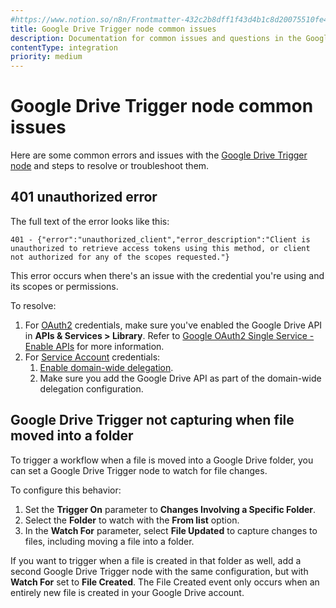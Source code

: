 ```yaml
---
#https://www.notion.so/n8n/Frontmatter-432c2b8dff1f43d4b1c8d20075510fe4
title: Google Drive Trigger node common issues
description: Documentation for common issues and questions in the Google Drive Trigger node in n8n, a workflow automation platform. Includes details of the issue and suggested solutions.
contentType: integration
priority: medium
---
```


# Google Drive Trigger node common issues

Here are some common errors and issues with the [Google Drive Trigger node](/integrations/builtin/trigger-nodes/n8n-nodes-base.googledrivetrigger/) and steps to resolve or troubleshoot them.


## 401 unauthorized error

The full text of the error looks like this:
<!--vale off-->
```
401 - {"error":"unauthorized_client","error_description":"Client is unauthorized to retrieve access tokens using this method, or client not authorized for any of the scopes requested."}
```
<!--vale on-->

This error occurs when there's an issue with the credential you're using and its scopes or permissions.

To resolve:

1. For [OAuth2](/integrations/builtin/credentials/google/oauth-single-service/) credentials, make sure you've enabled the Google Drive API in **APIs & Services > Library**. Refer to [Google OAuth2 Single Service - Enable APIs](/integrations/builtin/credentials/google/oauth-single-service/#enable-apis) for more information.
2. For [Service Account](/integrations/builtin/credentials/google/service-account/) credentials:
    1. [Enable domain-wide delegation](/integrations/builtin/credentials/google/service-account/#enable-domain-wide-delegation).
    2. Make sure you add the Google Drive API as part of the domain-wide delegation configuration.

## Google Drive Trigger not capturing when file moved into a folder

To trigger a workflow when a file is moved into a Google Drive folder, you can set a Google Drive Trigger node to watch for file changes.

To configure this behavior:

1. Set the **Trigger On** parameter to **Changes Involving a Specific Folder**.
2. Select the **Folder** to watch with the **From list** option.
3. In the **Watch For** parameter, select **File Updated** to capture changes to files, including moving a file into a folder.

If you want to trigger when a file is created in that folder as well, add a second Google Drive Trigger node with the same configuration, but with **Watch For** set to **File Created**. The File Created event only occurs when an entirely new file is created in your Google Drive account.
